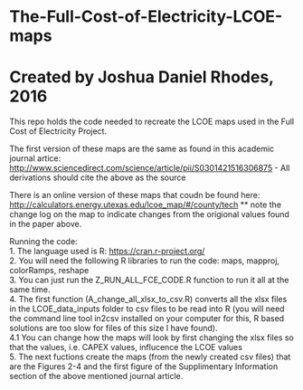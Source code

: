 # The-Full-Cost-of-Electricity-LCOE-maps
# Created by Joshua Daniel Rhodes, 2016

This repo holds the code needed to recreate the LCOE maps used in the Full Cost of Electricity Project.

The first version of these maps are the same as found in this academic journal artice: http://www.sciencedirect.com/science/article/pii/S0301421516306875
	- All derivations should cite the above as the source

There is an online version of these maps that coudn be found here: http://calculators.energy.utexas.edu/lcoe_map/#/county/tech
	** note the change log on the map to indicate changes from the origional values found in the paper above.

Running the code: \
	1. The language used is R: https://cran.r-project.org/ \
	2. You will need the following R libraries to run the code: maps, mapproj, colorRamps, reshape \
	3. You can just run the Z_RUN_ALL_FCE_CODE.R function to run it all at the same time. \
	4. The first function (A_change_all_xlsx_to_csv.R) converts all the xlsx files in the LCOE_data_inputs folder to csv files to be read into R (you will need the command line tool in2csv installed on your computer for this, R based solutions are too slow for files of this size I have found). \
		4.1 You can change how the maps will look by first changing the xlsx files so that the values, i.e. CAPEX values, influcence the LCOE values \
	5. The next fuctions create the maps (from the newly created csv files) that are the Figures 2-4 and the first figure of the Supplimentary Information section of the above mentioned journal article. 